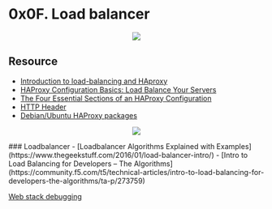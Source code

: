 # 0x0F. Load balancer

<p align="center">
  <img src="https://s3.amazonaws.com/intranet-projects-files/holbertonschool-sysadmin_devops/275/qfdked8.png"/>
</p>

## Resource

- [Introduction to load-balancing and HAproxy](https://www.digitalocean.com/community/tutorials/an-introduction-to-haproxy-and-load-balancing-concepts)
- [HAProxy Configuration Basics: Load Balance Your Servers](https://www.haproxy.com/blog/haproxy-configuration-basics-load-balance-your-servers/)
- [The Four Essential Sections of an HAProxy Configuration](https://www.haproxy.com/blog/the-four-essential-sections-of-an-haproxy-configuration/)
- [HTTP Header](https://www.techopedia.com/definition/27178/http-header)
- [Debian/Ubuntu HAProxy packages](https://haproxy.debian.net/)

<p align="center">
    <img src="https://s3.amazonaws.com/alx-intranet.hbtn.io/uploads/medias/2020/9/6cefdd14b2f8c36789cba132bd5a10d42d88a177.png?X-Amz-Algorithm=AWS4-HMAC-SHA256&X-Amz-Credential=AKIARDDGGGOUSBVO6H7D%2F20230705%2Fus-east-1%2Fs3%2Faws4_request&X-Amz-Date=20230705T003945Z&X-Amz-Expires=86400&X-Amz-SignedHeaders=host&X-Amz-Signature=cc253e5b726190ec976ada69155815bddbae70c8dbec99fd1ee77a4f0a060dd8" />
</p>
### Loadbalancer
 - [Loadbalancer Algorithms Explained with Examples](https://www.thegeekstuff.com/2016/01/load-balancer-intro/)
 - [Intro to Load Balancing for Developers – The Algorithms](https://community.f5.com/t5/technical-articles/intro-to-load-balancing-for-developers-the-algorithms/ta-p/273759)

[Web stack debugging]( https://intranet.alxswe.com/concepts/68)
